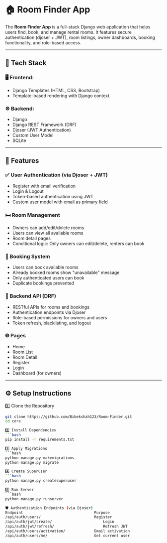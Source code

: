 # 🏠 Room Finder App

The **Room Finder App** is a full-stack Django web application that helps users find, book, and manage rental rooms. It features secure authentication (djoser + JWT), room listings, owner dashboards, booking functionality, and role-based access.

---

## 🔧 Tech Stack

### 🖥 Frontend:
- Django Templates (HTML, CSS, Bootstrap)
- Template-based rendering with Django context

### ⚙️ Backend:
- Django
- Django REST Framework (DRF)
- Djoser (JWT Authentication)
- Custom User Model
- SQLite

---

## 🚀 Features

### ✅ User Authentication (via Djoser + JWT)
- Register with email verification
- Login & Logout
- Token-based authentication using JWT
- Custom user model with email as primary field

### 🛏 Room Management
- Owners can add/edit/delete rooms
- Users can view all available rooms
- Room detail pages
- Conditional logic: Only owners can edit/delete, renters can book

### 📅 Booking System
- Users can book available rooms
- Already booked rooms show "unavailable" message
- Only authenticated users can book
- Duplicate bookings prevented

### 🧠 Backend API (DRF)
- RESTful APIs for rooms and bookings
- Authentication endpoints via Djoser
- Role-based permissions for owners and users
- Token refresh, blacklisting, and logout

### 🌐 Pages
- Home
- Room List
- Room Detail
- Register
- Login
- Dashboard (for owners)

---
## ⚙️ Setup Instructions

1️⃣ Clone the Repository
```bash
git clone https://github.com/Bibekshah123/Room-Finder.git
cd core

2️⃣ Install Dependencies
```bash
pip install -r requirements.txt

3️⃣ Apply Migrations
```bash
python manage.py makemigrations
python manage.py migrate

4️⃣ Create Superuser
```bash
python manage.py createsuperuser

5️⃣ Run Server
```bash
python manage.py runserver

🛡️ Authentication Endpoints (via Djoser)
Endpoint	                            Purpose
/api/auth/users/	                    Register
/api/auth/jwt/create/	                    Login
/api/auth/jwt/refresh/	                    Refresh JWT
/api/auth/users/activation/	            Email activation
/api/auth/users/me/	                    Get current user





